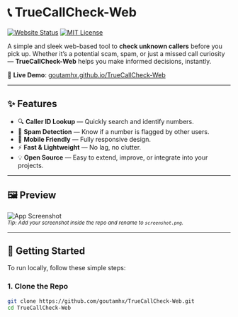 # 📞 TrueCallCheck-Web

[![Website Status](https://img.shields.io/website?url=https%3A%2F%2Fgoutamhx.github.io%2FTrueCallCheck-Web%2F&style=flat-square)](https://goutamhx.github.io/TrueCallCheck-Web/)
[![MIT License](https://img.shields.io/github/license/goutamhx/TrueCallCheck-Web?style=flat-square)](LICENSE)

A simple and sleek web-based tool to **check unknown callers** before you pick up. Whether it’s a potential scam, spam, or just a missed call curiosity — **TrueCallCheck-Web** helps you make informed decisions, instantly.

🔗 **Live Demo**: [goutamhx.github.io/TrueCallCheck-Web](https://goutamhx.github.io/TrueCallCheck-Web/)

---

## ✨ Features

- 🔍 **Caller ID Lookup** — Quickly search and identify numbers.
- 🚫 **Spam Detection** — Know if a number is flagged by other users.
- 📱 **Mobile Friendly** — Fully responsive design.
- ⚡ **Fast & Lightweight** — No lag, no clutter.
- 💡 **Open Source** — Easy to extend, improve, or integrate into your projects.

---

## 🖼️ Preview

![App Screenshot](screenshot.png)  
<sub>*Tip: Add your screenshot inside the repo and rename to `screenshot.png`.*</sub>

---

## 🚀 Getting Started

To run locally, follow these simple steps:

### 1. Clone the Repo
```bash
git clone https://github.com/goutamhx/TrueCallCheck-Web.git
cd TrueCallCheck-Web
